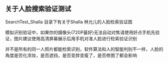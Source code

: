 ## 关于人脸搜索验证测试

SearchTest_Shalla 目录下有关于Shalla 林允儿的人脸检索验证图

模拟识别验证中，如果你的摄像头(720P最好)无法自动对焦请使用好点手机先验证，图片建议使用高清屏募展示后用手机对准人脸进行检索验证识别

并不是所有的同一人照片都能检索识别，软件算法和人的智能判别不一样，人脸的角度是否化浓妆，是否遮挡，是否变胖变瘦了，是否修图了都会影响